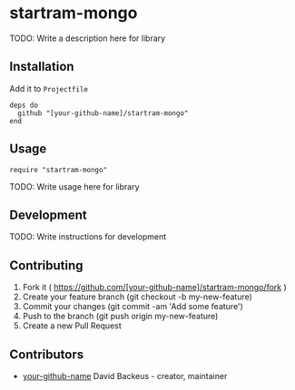 # startram-mongo

TODO: Write a description here for library

## Installation

Add it to `Projectfile`

```crystal
deps do
  github "[your-github-name]/startram-mongo"
end
```

## Usage

```crystal
require "startram-mongo"
```

TODO: Write usage here for library

## Development

TODO: Write instructions for development

## Contributing

1. Fork it ( https://github.com/[your-github-name]/startram-mongo/fork )
2. Create your feature branch (git checkout -b my-new-feature)
3. Commit your changes (git commit -am 'Add some feature')
4. Push to the branch (git push origin my-new-feature)
5. Create a new Pull Request

## Contributors

- [your-github-name](https://github.com/[your-github-name]) David Backeus - creator, maintainer
